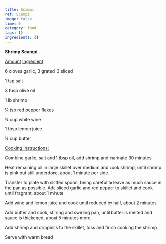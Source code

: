 ```yaml
---
title: Scampi
ref: Scampi
image: false
time: 0
category: food
tags: {}
ingredients: {}
---
```

**Shrimp Scampi**


[Amount]() [Ingredient]()

6 cloves garlic, 3 grated, 3 sliced

1 tsp salt

3 tbsp olive oil

1 lb shrimp


¼ tsp red pepper flakes


¼ cup white wine

1 tbsp lemon juice


¼ cup butter



[Cooking Instructions:]()

Combine garlic, salt and 1 tbsp oil, add shrimp and marinate 30 minutes

Heat remaining oil in large skillet over medium and cook shrimp, until
shrimp is pink but still underdone, about 1 minute per side.

Transfer to plate with slotted spoon, being careful to leave as much
sauce in the pan as possible. Add sliced garlic and red pepper to
skillet and cook until fragrant, about 1 minute

Add wine and lemon juice and cook until reduced by half, about 2 minutes

Add butter and cook, stirring and swirling pan, until butter is melted
and sauce is thickened, about 5 minutes more.

Add shrimp and drippings to the skillet, toss and finish cooking the
shrimp

Serve with warm bread
